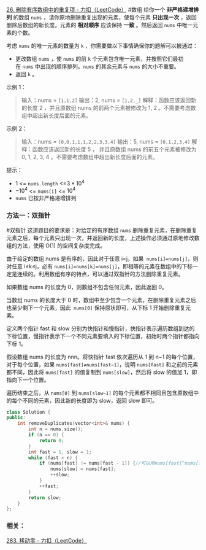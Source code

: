 [26. 删除有序数组中的重复项 - 力扣（LeetCode）](https://leetcode.cn/problems/remove-duplicates-from-sorted-array/)
#数组 
给你一个 **非严格递增排列** 的数组 `nums` ，请你原地删除重复出现的元素，使每个元素 **只出现一次** ，返回删除后数组的新长度。元素的 **相对顺序** 应该保持 **一致** 。然后返回 `nums` 中唯一元素的个数。

考虑 `nums` 的唯一元素的数量为 `k` ，你需要做以下事情确保你的题解可以被通过：

- 更改数组 `nums` ，使 `nums` 的前 `k` 个元素包含唯一元素，并按照它们最初在 `nums` 中出现的顺序排列。`nums` 的其余元素与 `nums` 的大小不重要。
- 返回 `k` 。

示例 1：
> 输入：nums = `[1,1,2]`
> 输出：2, nums = `[1,2,_]`
> 解释：函数应该返回新的长度 2 ，并且原数组 nums 的前两个元素被修改为 1, 2 。不需要考虑数组中超出新长度后面的元素。

示例 2：
> 输入：nums = `[0,0,1,1,1,2,2,3,3,4]`
> 输出：5, nums = `[0,1,2,3,4]`
> 解释：函数应该返回新的长度 5 ， 并且原数组 nums 的前五个元素被修改为 0, 1, 2, 3, 4 。不需要考虑数组中超出新长度后面的元素。
 

提示：
- 1 <= `nums.length` <=$3 * 10^4$
- $-10^4$ <= `nums[i]` <= $10^4$
- `nums` 已按非严格递增排列

### 方法一：双指针
#双指针 
这道题目的要求是：对给定的有序数组 `nums` 删除重复元素，在删除重复元素之后，每个元素只出现一次，并返回新的长度，上述操作必须通过原地修改数组的方法，使用 O(1) 的空间复杂度完成。

由于给定的数组 nums 是有序的，因此对于任意 i<j，如果` nums[i]=nums[j]`，则对任意 i≤k≤j，必有 `nums[i]=nums[k]=nums[j]`，即相等的元素在数组中的下标一定是连续的。利用数组有序的特点，可以通过双指针的方法删除重复元素。

如果数组 nums 的长度为 0，则数组不包含任何元素，因此返回 0。

当数组 nums 的长度大于 0 时，数组中至少包含一个元素，在删除重复元素之后也至少剩下一个元素，因此` nums[0]` 保持原状即可，从下标 1 开始删除重复元素。

定义两个指针 fast 和 slow 分别为快指针和慢指针，快指针表示遍历数组到达的下标位置，慢指针表示下一个不同元素要填入的下标位置，初始时两个指针都指向下标 1。

假设数组 nums 的长度为 nnn。将快指针 fast 依次遍历从 1 到 n−1 的每个位置，对于每个位置，如果 `nums[fast]≠nums[fast−1]`，说明 `nums[fast]` 和之前的元素都不同，因此将 `nums[fast]` 的值复制到 `nums[slow]`，然后将 slow 的值加 1，即指向下一个位置。

遍历结束之后，从 `nums[0]` 到 `nums[slow−1]` 的每个元素都不相同且包含原数组中的每个不同的元素，因此新的长度即为 slow，返回 slow 即可。

```cpp
class Solution {
public:
    int removeDuplicates(vector<int>& nums) {
        int n = nums.size();
        if (n == 0) {
            return 0;
        }
        int fast = 1, slow = 1;
        while (fast < n) {
            if (nums[fast] != nums[fast - 1]) {//可以用nums[fast]^nums[fast-1]判断
                nums[slow] = nums[fast];
                ++slow;
            }
            ++fast;
        }
        return slow;
    }
};
```

### 相关：
[283. 移动零 - 力扣（LeetCode）](https://leetcode.cn/problems/move-zeroes/description/)